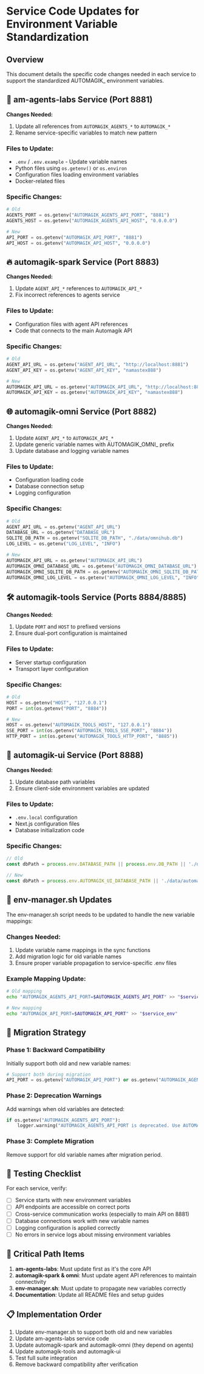 # Service Code Updates for Environment Variable Standardization

## Overview
This document details the specific code changes needed in each service to support the standardized AUTOMAGIK_ environment variables.

## 🚀 am-agents-labs Service (Port 8881)
**Changes Needed:**
1. Update all references from `AUTOMAGIK_AGENTS_*` to `AUTOMAGIK_*`
2. Rename service-specific variables to match new pattern

### Files to Update:
- `.env` / `.env.example` - Update variable names
- Python files using `os.getenv()` or `os.environ`
- Configuration files loading environment variables
- Docker-related files

### Specific Changes:
```python
# Old
AGENTS_PORT = os.getenv("AUTOMAGIK_AGENTS_API_PORT", "8881")
AGENTS_HOST = os.getenv("AUTOMAGIK_AGENTS_API_HOST", "0.0.0.0")

# New
API_PORT = os.getenv("AUTOMAGIK_API_PORT", "8881")
API_HOST = os.getenv("AUTOMAGIK_API_HOST", "0.0.0.0")
```

## 🔥 automagik-spark Service (Port 8883)
**Changes Needed:**
1. Update `AGENT_API_*` references to `AUTOMAGIK_API_*`
2. Fix incorrect references to agents service

### Files to Update:
- Configuration files with agent API references
- Code that connects to the main Automagik API

### Specific Changes:
```python
# Old
AGENT_API_URL = os.getenv("AGENT_API_URL", "http://localhost:8881")
AGENT_API_KEY = os.getenv("AGENT_API_KEY", "namastex888")

# New
AUTOMAGIK_API_URL = os.getenv("AUTOMAGIK_API_URL", "http://localhost:8881")
AUTOMAGIK_API_KEY = os.getenv("AUTOMAGIK_API_KEY", "namastex888")
```

## 🌐 automagik-omni Service (Port 8882)
**Changes Needed:**
1. Update `AGENT_API_*` to `AUTOMAGIK_API_*`
2. Update generic variable names with AUTOMAGIK_OMNI_ prefix
3. Update database and logging variable names

### Files to Update:
- Configuration loading code
- Database connection setup
- Logging configuration

### Specific Changes:
```python
# Old
AGENT_API_URL = os.getenv("AGENT_API_URL")
DATABASE_URL = os.getenv("DATABASE_URL")
SQLITE_DB_PATH = os.getenv("SQLITE_DB_PATH", "./data/omnihub.db")
LOG_LEVEL = os.getenv("LOG_LEVEL", "INFO")

# New
AUTOMAGIK_API_URL = os.getenv("AUTOMAGIK_API_URL")
AUTOMAGIK_OMNI_DATABASE_URL = os.getenv("AUTOMAGIK_OMNI_DATABASE_URL")
AUTOMAGIK_OMNI_SQLITE_DB_PATH = os.getenv("AUTOMAGIK_OMNI_SQLITE_DB_PATH", "./data/omnihub.db")
AUTOMAGIK_OMNI_LOG_LEVEL = os.getenv("AUTOMAGIK_OMNI_LOG_LEVEL", "INFO")
```

## 🛠️ automagik-tools Service (Ports 8884/8885)
**Changes Needed:**
1. Update `PORT` and `HOST` to prefixed versions
2. Ensure dual-port configuration is maintained

### Files to Update:
- Server startup configuration
- Transport layer configuration

### Specific Changes:
```python
# Old
HOST = os.getenv("HOST", "127.0.0.1")
PORT = int(os.getenv("PORT", "8884"))

# New
HOST = os.getenv("AUTOMAGIK_TOOLS_HOST", "127.0.0.1")
SSE_PORT = int(os.getenv("AUTOMAGIK_TOOLS_SSE_PORT", "8884"))
HTTP_PORT = int(os.getenv("AUTOMAGIK_TOOLS_HTTP_PORT", "8885"))
```

## 🎨 automagik-ui Service (Port 8888)
**Changes Needed:**
1. Update database path variables
2. Ensure client-side environment variables are updated

### Files to Update:
- `.env.local` configuration
- Next.js configuration files
- Database initialization code

### Specific Changes:
```javascript
// Old
const dbPath = process.env.DATABASE_PATH || process.env.DB_PATH || './data/automagik.db';

// New
const dbPath = process.env.AUTOMAGIK_UI_DATABASE_PATH || './data/automagik.db';
```

## 📝 env-manager.sh Updates
The env-manager.sh script needs to be updated to handle the new variable mappings:

### Changes Needed:
1. Update variable name mappings in the sync functions
2. Add migration logic for old variable names
3. Ensure proper variable propagation to service-specific .env files

### Example Mapping Update:
```bash
# Old mapping
echo "AUTOMAGIK_AGENTS_API_PORT=$AUTOMAGIK_AGENTS_API_PORT" >> "$service_env"

# New mapping
echo "AUTOMAGIK_API_PORT=$AUTOMAGIK_API_PORT" >> "$service_env"
```

## 🔄 Migration Strategy

### Phase 1: Backward Compatibility
Initially support both old and new variable names:
```python
# Support both during migration
API_PORT = os.getenv("AUTOMAGIK_API_PORT") or os.getenv("AUTOMAGIK_AGENTS_API_PORT", "8881")
```

### Phase 2: Deprecation Warnings
Add warnings when old variables are detected:
```python
if os.getenv("AUTOMAGIK_AGENTS_API_PORT"):
    logger.warning("AUTOMAGIK_AGENTS_API_PORT is deprecated. Use AUTOMAGIK_API_PORT instead.")
```

### Phase 3: Complete Migration
Remove support for old variable names after migration period.

## 🧪 Testing Checklist

For each service, verify:
- [ ] Service starts with new environment variables
- [ ] API endpoints are accessible on correct ports
- [ ] Cross-service communication works (especially to main API on 8881)
- [ ] Database connections work with new variable names
- [ ] Logging configuration is applied correctly
- [ ] No errors in service logs about missing environment variables

## 🚨 Critical Path Items

1. **am-agents-labs**: Must update first as it's the core API
2. **automagik-spark & omni**: Must update agent API references to maintain connectivity
3. **env-manager.sh**: Must update to propagate new variables correctly
4. **Documentation**: Update all README files and setup guides

## 📋 Implementation Order

1. Update env-manager.sh to support both old and new variables
2. Update am-agents-labs service code
3. Update automagik-spark and automagik-omni (they depend on agents)
4. Update automagik-tools and automagik-ui
5. Test full suite integration
6. Remove backward compatibility after verification
